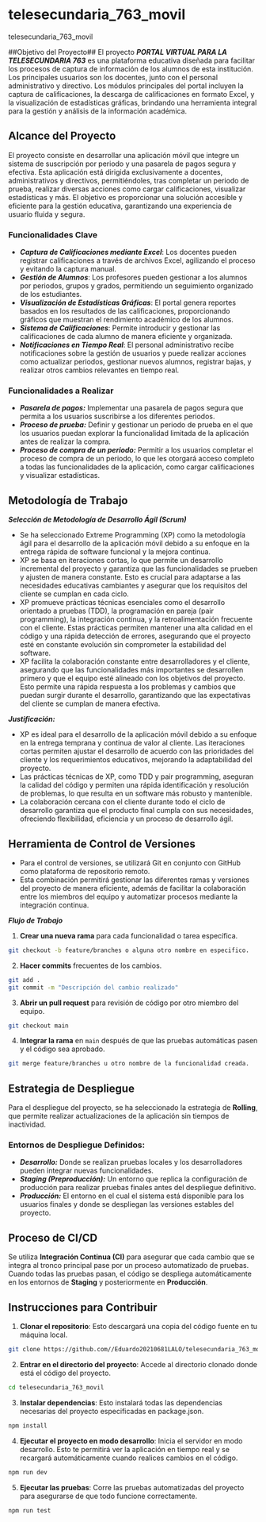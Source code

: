 # telesecundaria_763_movil
telesecundaria_763_movil


##Objetivo del Proyecto##
El proyecto ***PORTAL VIRTUAL PARA LA TELESECUNDARIA 763*** es una plataforma educativa diseñada para facilitar los procesos de captura de información de los alumnos de esta institución. Los principales usuarios son los docentes, junto con el personal administrativo y directivo. Los módulos principales del portal incluyen la captura de calificaciones, la descarga de calificaciones en formato Excel, y la visualización de estadísticas gráficas, brindando una herramienta integral para la gestión y análisis de la información académica.


## Alcance del Proyecto
El proyecto consiste en desarrollar una aplicación móvil que integre un sistema de suscripción por periodo y una pasarela de pagos segura y efectiva. Esta aplicación está dirigida exclusivamente a docentes, administrativos y directivos, permitiéndoles, tras completar un periodo de prueba, realizar diversas acciones como cargar calificaciones, visualizar estadísticas y más. El objetivo es proporcionar una solución accesible y eficiente para la gestión educativa, garantizando una experiencia de usuario fluida y segura.


### Funcionalidades Clave ###
- ***Captura de Calificaciones mediante Excel***: Los docentes pueden registrar calificaciones a través de archivos Excel, agilizando el proceso y evitando la captura manual.
- ***Gestión de Alumnos***: Los profesores pueden gestionar a los alumnos por periodos, grupos y grados, permitiendo un seguimiento organizado de los estudiantes.
- ***Visualización de Estadísticas Gráficas***: El portal genera reportes basados en los resultados de las calificaciones, proporcionando gráficos que muestran el rendimiento académico de los alumnos.
- ***Sistema de Calificaciones***: Permite introducir y gestionar las calificaciones de cada alumno de manera eficiente y organizada.
- ***Notificaciones en Tiempo Real***: El personal administrativo recibe notificaciones sobre la gestión de usuarios y puede realizar acciones como actualizar periodos, gestionar nuevos alumnos, registrar bajas, y realizar otros cambios relevantes en tiempo real.


### Funcionalidades a Realizar ###
- ***Pasarela de pagos:*** Implementar una pasarela de pagos segura que permita a los usuarios suscribirse a los diferentes periodos.
- ***Proceso de prueba:*** Definir y gestionar un periodo de prueba en el que los usuarios puedan explorar la funcionalidad limitada de la aplicación antes de realizar la compra.
- ***Proceso de compra de un periodo:*** Permitir a los usuarios completar el proceso de compra de un periodo, lo que les otorgará acceso completo a todas las funcionalidades de la aplicación, como cargar calificaciones y visualizar estadísticas.



## Metodología de Trabajo
***Selección de Metodología de Desarrollo Ágil (Scrum)***
- Se ha seleccionado Extreme Programming (XP) como la metodología ágil para el desarrollo de la aplicación móvil debido a su enfoque en la entrega rápida de software funcional y la mejora continua.
- XP se basa en iteraciones cortas, lo que permite un desarrollo incremental del proyecto y garantiza que las funcionalidades se prueben y ajusten de manera constante. Esto es crucial para adaptarse a las necesidades educativas cambiantes y asegurar que los requisitos del cliente se cumplan en cada ciclo.
- XP promueve prácticas técnicas esenciales como el desarrollo orientado a pruebas (TDD), la programación en pareja (pair programming), la integración continua, y la retroalimentación frecuente con el cliente. Estas prácticas permiten mantener una alta calidad en el código y una rápida detección de errores, asegurando que el proyecto esté en constante evolución sin comprometer la estabilidad del software.
- XP facilita la colaboración constante entre desarrolladores y el cliente, asegurando que las funcionalidades más importantes se desarrollen primero y que el equipo esté alineado con los objetivos del proyecto. Esto permite una rápida respuesta a los problemas y cambios que puedan surgir durante el desarrollo, garantizando que las expectativas del cliente se cumplan de manera efectiva.

***Justificación:***
- XP es ideal para el desarrollo de la aplicación móvil debido a su enfoque en la entrega temprana y continua de valor al cliente. Las iteraciones cortas permiten ajustar el desarrollo de acuerdo con las prioridades del cliente y los requerimientos educativos, mejorando la adaptabilidad del proyecto.
- Las prácticas técnicas de XP, como TDD y pair programming, aseguran la calidad del código y permiten una rápida identificación y resolución de problemas, lo que resulta en un software más robusto y mantenible.
- La colaboración cercana con el cliente durante todo el ciclo de desarrollo garantiza que el producto final cumpla con sus necesidades, ofreciendo flexibilidad, eficiencia y un proceso de desarrollo ágil.


## Herramienta de Control de Versiones ##
- Para el control de versiones, se utilizará Git en conjunto con GitHub como plataforma de repositorio remoto.
- Esta combinación permitirá gestionar las diferentes ramas y versiones del proyecto de manera eficiente, además de facilitar la colaboración entre los miembros del equipo y automatizar procesos mediante la integración continua.

***Flujo de Trabajo***
1. **Crear una nueva rama** para cada funcionalidad o tarea específica.
```bash
git checkout -b feature/branches o alguna otro nombre en especifico.
```
2. **Hacer commits** frecuentes de los cambios.
```bash
git add .
git commit -m "Descripción del cambio realizado"
```
3. **Abrir un pull request** para revisión de código por otro miembro del equipo.
```bash
git checkout main
```
4. **Integrar la rama** en `main` después de que las pruebas automáticas pasen y el código sea aprobado.
```bash
git merge feature/branches u otro nombre de la funcionalidad creada.
```


## Estrategia de Despliegue
Para el despliegue del proyecto, se ha seleccionado la estrategia de **Rolling**, que permite realizar actualizaciones de la aplicación sin tiempos de inactividad.

### Entornos de Despliegue Definidos:
- ***Desarrollo:*** Donde se realizan pruebas locales y los desarrolladores pueden integrar nuevas funcionalidades.
- ***Staging (Preproducción):*** Un entorno que replica la configuración de producción para realizar pruebas finales antes del despliegue definitivo.
- ***Producción:*** El entorno en el cual el sistema está disponible para los usuarios finales y donde se despliegan las versiones estables del proyecto.


## Proceso de CI/CD
Se utiliza **Integración Continua (CI)** para asegurar que cada cambio que se integra al tronco principal pase por un proceso automatizado de pruebas. Cuando todas las pruebas pasan, el código se despliega automáticamente en los entornos de **Staging** y posteriormente en **Producción**.

## Instrucciones para Contribuir

1. **Clonar el repositorio**: Esto descargará una copia del código fuente en tu máquina local.
```bash
git clone https://github.com//Eduardo20210681LALO/telesecundaria_763_movil
```
2. **Entrar en el directorio del proyecto**: Accede al directorio clonado donde está el código del proyecto.
```bash
cd telesecundaria_763_movil
```
3. **Instalar dependencias**: Esto instalará todas las dependencias necesarias del proyecto especificadas en package.json.
```bash
npm install
```
4. **Ejecutar el proyecto en modo desarrollo**: Inicia el servidor en modo desarrollo. Esto te permitirá ver la aplicación en tiempo real y se recargará automáticamente cuando realices cambios en el código.
```bash
npm run dev
```
5. **Ejecutar las pruebas**: Corre las pruebas automatizadas del proyecto para asegurarse de que todo funcione correctamente.
```bash
npm run test
```
